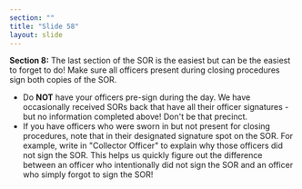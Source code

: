 ```yaml
---
section: ""
title: "Slide 58"
layout: slide
---
```


**Section 8:** The last section of the SOR is the easiest but can be the easiest to forget to do! Make sure all officers present during closing procedures sign both copies of the SOR.

- Do **NOT** have your officers pre-sign during the day. We have occasionally received SORs back that have all their officer signatures - but no information completed above! Don't be that precinct.
- If you have officers who were sworn in but not present for closing procedures, note that in their designated signature spot on the SOR. For example, write in "Collector Officer" to explain why those officers did not sign the SOR. This helps us quickly figure out the difference between an officer who intentionally did not sign the SOR and an officer who simply forgot to sign the SOR!